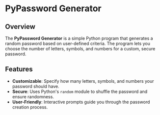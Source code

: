 # PyPassword Generator

## Overview
The **PyPassword Generator** is a simple Python program that generates a random password based on user-defined criteria. 
The program lets you choose the number of letters, symbols, and numbers for a custom, secure password.

## Features
- **Customizable**: Specify how many letters, symbols, and numbers your password should have.
- **Secure**: Uses Python's `random` module to shuffle the password and ensure randomness.
- **User-Friendly**: Interactive prompts guide you through the password creation process.

